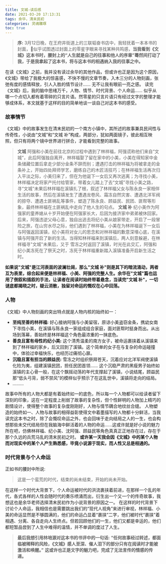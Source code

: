 ```yaml
---
title: 文城-读后感
date: 2021-03-20 17:13:31
tags: 余华，清末民初 
categories: 灵魂雕琢 
toc: true 
---
```

> **序:** 3月12日晚，在王府井街道上的三联韬奋书店中，我轻抚着一本本书的封面，似乎试图透过封面上的零星字眼来寻找某种共鸣感，**当我看到《文城》这本书时，腰封上的“人生就是自己的往事和他人的序章”蓦然间打动了我，于是我拿起了这本书，将与这本书的相遇纳入我的往事之中。**

<!--more-->
在读《文城》之前，我并没有读过余华的其他作品，但或许也正是因为这个原因，《文城》带给了我极大的惊喜感，不快不慢的文章节奏，入木三分的人物刻画，张弛有度的感情释放，引人入胜的情节设计...... 无不让我有眼前一亮之感。 
读完《文城》后，我的脑中思绪万千，人物、情节、时代背景、个人命运...... 似乎从哪一个点切入都有着零碎的只言片语。然零星的只言片语只有经过文字的整理才能够成体系，本文就基于这样的目的简单地谈一谈自己对这本书的感受。 
### 故事情节 
《文城》中的故事发生在清末民初的一个南方小镇中，其所述的故事兼具民间性与传奇性，小说由“文城”和“文城 补”构成，两部分，犹如两面镜子，彼此相互映照，但只有将两个镜中世界进行拼合，才能看到完整的故事。
> **文城**
阿强和小美在前往北京的过程中遇到了林祥福，阿强谎称他们来自“文城”，此后阿强独自离开，林祥福娶了留在家中的小美，小美在得知家中金条储藏位置后拿走少部分金条不辞而别；遭遇打击的林祥福为将被拿走的金条补上，开始四处拜师学艺，磨练自己的木匠活技巧；在林祥福生活再次归入平淡之际，小美归来了，但在为他诞下一女后又再次逃离；为寻找小美，林祥福决定将家产托付给管家，带着女儿踏上了去“文城”寻找小美之路，寻“文城”未果后林祥福在溪镇扎了根，叙述了林祥福父女与陈永良一家相伴生活的故事，然后在溪镇发生了遭遇龙卷风、霜冻自然灾害、遭遇北洋军阀的掠夺、遭遇土匪祸乱等事件，塑造了陈永良、顾益民、民团、匪帮等形象，最终林祥福在土匪祸乱中走向了他人生的句点。 
> **文城 补** 
纪小美作为阿强家的童养媳从十岁开始便在阿强家长大，后因为接济家中弟弟被休回家。后来，阿强违逆父母心意，独自出逃去将纪小美从娘家带走，开启了一段冒险之旅，在山穷水尽之际，他们遇到了林祥福，小美在为林祥福诞下一女后与阿强返回溪镇，纪小美将对女儿的思念和对林祥福的歉意深埋心底，在溪镇与阿强开启了新的生活。当得知林祥福来到溪镇后，两人刻意躲避，在林祥福寻"文城"未果后，又于 雪冻之时返回了溪镇，时光在此交汇，阿强和纪小美冻死在了祭天之时，冻死于林祥福重新踏入溪镇准备开启新生活之时。 

**如果说"文城"是江河表面的波澜壮阔，那么"文城 补"则是其下的暗流涌动，两者互为表里，综合起来便是林祥福、小美、阿强的完整人生。余华在"文城"篇也运用了倒叙和插叙的手法，让读者在阅读时始终带着悬念，当读完"文城 补"，一切谜底都揭晓之时，疑云消散，独留对命运的慨叹在心中回荡。**

### 人物 
《文城》中人物刻画的突出特点就是人物内核的始终如一：
- **至纯至善的林祥福:** 好心接纳阿强与小美留宿，原谅小美盗窃金条，携幼女南下寻找小美，在溪镇与陈永良一家组成组合家庭，面对匪帮时挺身而出。从出场到落幕，善始终是林祥福这个角色最浓重的一抹底色。 
- **善良且富有母性的纪小美:** 这个清秀温柔的南方女子，被命运裹挟着从溪镇来到了林祥福的家乡，后又回到了溪镇。这个简单的女子在与复杂的命运碰撞中，体验过幸福快乐，也经历过痛彻心扉。 
- **沉稳且富有担当的顾益民:** 雪冻之时组织祭拜苍天，沉着应对北洋军阀使溪镇化险为夷，组建溪镇民团，担任民团首领...... 这个沉稳严肃的黑瘦男子始终如溪镇的主心骨一般，在这个飘摇动荡的年代支撑起了溪镇，小说结尾，顾益民那“低头弓背，弱不禁风”的模样似乎预示了在这乱世中，溪镇将走向的结局。 
- .........

故事中所有的人物大都是有着始终如一的底色，所以每一个人物都可以给读者留下深刻的印象，这在一定程度上削弱了故事的复杂性，但个性鲜明的人物加上精巧的剧情设计，使得整个故事的复杂度刚刚好，人物与情节耦合地纹丝合缝。 
人物塑造的始终如一、人物与故事的相得益彰使得文中着墨描写的人物都十分鲜活，当我读完这本书之时，除了会慨叹命运之外，也会回味于走向结局之人的一生，也会构想那些未交代结局但在我脑海中鲜活着的人物的命运......这或许就是好小说的魅力所在吧，仿佛林祥福、纪小美、沈阿强、顾益民等角色真真正正地存在过，存在于那个久远的兵荒马乱的清末民初之时。
**或许某一天我会因《文城》中的某个人物而对现实中的某个人产生熟悉感，毕竟小说源于现实，而人性又总是相通的。**
### 时代背景与个人命运
正如书的腰封中所说: 
> 这是一个蛮荒的时代，结束的尚未结束，开始的尚未开始。 

在这样一个时代大背景下，个人命运被时代的洪流裹挟着前进，在那样一个乱的年代，各式各样的人性会随时代的奏乐喷涌而出，衍生出一个又一个的传奇故事，我想这也是余华老师选择清末民初作为小说背景的原因之一。 
在这样的时代背景下讨论个人命运，我相信也是需要跳出我们的“现代人视角”来进行审视，林祥福、小美的命运显然是不够圆满的，他们的命运凸显着“裹挟”二字，他们被时代“裹挟”着相遇、分离、各自走向人生终点。但若回顾他们的一生，他们又都是幸运的，他们都短暂品尝到了人生中难得的温情，并不单调的度过了人生。 
>**最后我想引用林培源对这本书的书评中的一句话:**
> **“任何故事经过转述，都面临被稀释的风险，《文城》感人至深、催人泪下的部分只有在阅读时才能被激活和唤醒。”** 
> **这或许也正是文字的魅力吧，完成了无法言传的情感的传递。**






